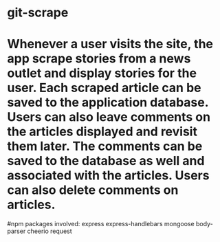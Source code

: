 # git-scrape

# Whenever a user visits the site, the app scrape stories from a news outlet and display stories for the user. Each scraped article can be saved to the application database. Users can also leave comments on the articles displayed and revisit them later. The comments can be saved to the database as well and associated with the articles. Users can also delete comments on articles.

#npm packages involved:
    express 
    express-handlebars
    mongoose
    body-parser
    cheerio request